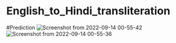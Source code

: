 # English_to_Hindi_transliteration
#Prediction
![Screenshot from 2022-09-14 00-55-42](https://user-images.githubusercontent.com/78307104/189991941-dcb8aa5a-a771-4d64-9ba3-a5b00ec0e589.png)
![Screenshot from 2022-09-14 00-55-36](https://user-images.githubusercontent.com/78307104/189991953-c97e7552-e15d-48f2-adf1-0f9c05fe21fa.png)
